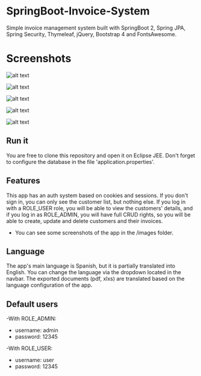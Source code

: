 # SpringBoot-Invoice-System
Simple invoice management system built with SpringBoot 2, Spring JPA, Spring Security, Thymeleaf, jQuery, Bootstrap 4 and FontsAwesome.

# Screenshots
![alt text](https://raw.githubusercontent.com/zeitgeist2018/SpringBoot---Invoice-System/master/images/logged-in-as-admin.png)

![alt text](https://raw.githubusercontent.com/zeitgeist2018/SpringBoot---Invoice-System/master/images/invoice-details.png)

![alt text](https://raw.githubusercontent.com/zeitgeist2018/SpringBoot---Invoice-System/master/images/logged-in-as-user.png)

![alt text](https://raw.githubusercontent.com/zeitgeist2018/SpringBoot---Invoice-System/master/images/not-signed-in.png)

![alt text](https://raw.githubusercontent.com/zeitgeist2018/SpringBoot---Invoice-System/master/images/user-details-admin.png)

## Run it
You are free to clone this repository and open it on Eclipse JEE. Don't forget to configure the database in the file 'application.properties'.

## Features
This app has an auth system based on cookies and sessions. If you don't sign in, you can only see the customer list, but nothing else. If you log in with a ROLE_USER role, you will be able to view the customers' details, and if you log in as ROLE_ADMIN, you will have full CRUD rights, so you will be able to create, update and delete customers and their invoices.
* You can see some screenshots of the app in the /images folder.

## Language
The app's main language is Spanish, but it is partially translated into English. You can change the language via the dropdown located in the navbar. The exported documents (pdf, xlxs) are translated based on the language configuration of the app.


## Default users

-With ROLE_ADMIN:
* username: admin
* password: 12345

-With ROLE_USER:
* username: user
* password: 12345
